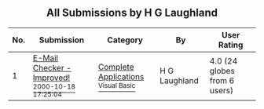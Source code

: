 ﻿<div align="center">

## All Submissions by H G Laughland

</div>

No.  | Submission | Category | By   | User Rating
---- | ---------- | -------- | ---- | -----------
1 | [E\-Mail Checker  \- Improved\!<br /><sup>2000-10-18 17:25:04</sup>](https://github.com/Planet-Source-Code/h-g-laughland-e-mail-checker-improved__1-12118) | [Complete Applications<br /><sup>Visual Basic</sup>](../ByCategory/complete-applications__1-27.md) | H G Laughland | 4.0 (24 globes from 6 users)

